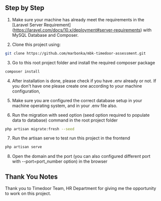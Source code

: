 ## Step by Step

1. Make sure your machine has already meet the requirements in the [Laravel Server Requirement] (https://laravel.com/docs/10.x/deployment#server-requirements) with MySQL Database and Composer.

2. Clone this project using:

```bash
git clone https://github.com/marbonka/mbk-timedoor-assessment.git
```
3. Go to this root project folder and install the required composer package

```bash
composer install
```

4. After installation is done, please check if you have .env already or not. If you don't have one please create one according to your machine configuration,

5. Make sure you are configured the correct database setup in your machine operating system, and in your .env file also.

6. Run the migration with seed option (seed option required to populate data to database) command in the root project folder

```bash
php artisan migrate:fresh --seed
```

7. Run the artisan serve to test run this project in the frontend

```bash
php artisan serve
```

8. Open the domain and the port (you can also configured different port with --port=port_number option) in the browser

## Thank You Notes

Thank you to Timedoor Team, HR Department for giving me the opportunity to work on this project.
